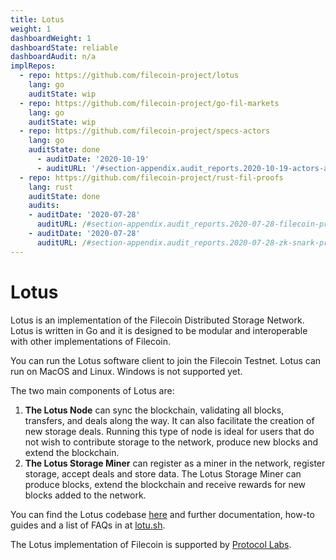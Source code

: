 ```yaml
---
title: Lotus
weight: 1
dashboardWeight: 1
dashboardState: reliable
dashboardAudit: n/a
implRepos: 
  - repo: https://github.com/filecoin-project/lotus
    lang: go
    auditState: wip
  - repo: https://github.com/filecoin-project/go-fil-markets
    lang: go
    auditState: wip
  - repo: https://github.com/filecoin-project/specs-actors
    lang: go
    auditState: done
      - auditDate: '2020-10-19'
      - auditURL: '/#section-appendix.audit_reports.2020-10-19-actors-audit'
  - repo: https://github.com/filecoin-project/rust-fil-proofs
    lang: rust
    auditState: done
    audits:
    - auditDate: '2020-07-28'
      auditURL: /#section-appendix.audit_reports.2020-07-28-filecoin-proving-subsystem
    - auditDate: '2020-07-28'
      auditURL: /#section-appendix.audit_reports.2020-07-28-zk-snark-proofs
---
```


# Lotus

Lotus is an implementation of the Filecoin Distributed Storage Network. Lotus is written in Go and it is designed to be modular and interoperable with other implementations of Filecoin.

You can run the Lotus software client to join the Filecoin Testnet. Lotus can run on MacOS and Linux. Windows is not supported yet.

The two main components of Lotus are:
1. **The Lotus Node** can sync the blockchain, validating all blocks, transfers, and deals along the way. It can also facilitate the creation of new storage deals. Running this type of node is ideal for users that do not wish to contribute storage to the network, produce new blocks and extend the blockchain.
2. **The Lotus Storage Miner** can register as a miner in the network, register storage, accept deals and store data. The Lotus Storage Miner can produce blocks, extend the blockchain and receive rewards for new blocks added to the network.

You can find the Lotus codebase [here](https://github.com/filecoin-project/lotus) and further documentation, how-to guides and a list of FAQs in at [lotu.sh](https://lotu.sh).

The Lotus implementation of Filecoin is supported by [Protocol Labs](https://protocol.ai/).
